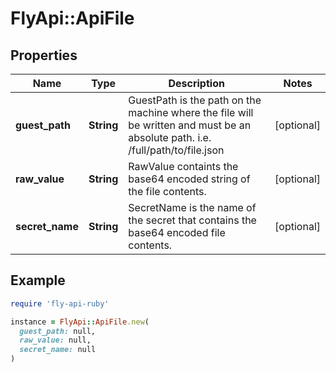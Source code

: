 # FlyApi::ApiFile

## Properties

| Name | Type | Description | Notes |
| ---- | ---- | ----------- | ----- |
| **guest_path** | **String** | GuestPath is the path on the machine where the file will be written and must be an absolute path. i.e. /full/path/to/file.json | [optional] |
| **raw_value** | **String** | RawValue containts the base64 encoded string of the file contents. | [optional] |
| **secret_name** | **String** | SecretName is the name of the secret that contains the base64 encoded file contents. | [optional] |

## Example

```ruby
require 'fly-api-ruby'

instance = FlyApi::ApiFile.new(
  guest_path: null,
  raw_value: null,
  secret_name: null
)
```

